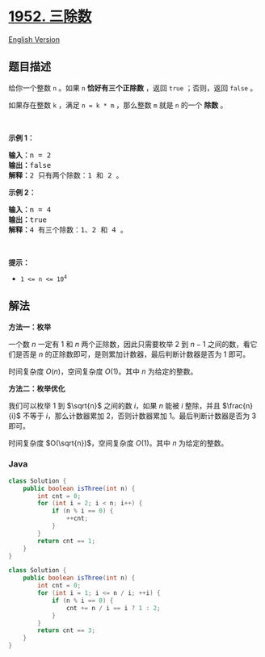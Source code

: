 # [1952. 三除数](https://leetcode.cn/problems/three-divisors)

[English Version](/solution/1900-1999/1952.Three%20Divisors/README_EN.md)

## 题目描述

<p>给你一个整数 <code>n</code> 。如果 <code>n</code> <strong>恰好有三个正除数</strong> ，返回 <code>true</code><em> </em>；否则，返回<em> </em><code>false</code> 。</p>

<p>如果存在整数 <code>k</code> ，满足 <code>n = k * m</code> ，那么整数 <code>m</code> 就是 <code>n</code> 的一个 <strong>除数</strong> 。</p>

<p>&nbsp;</p>

<p><strong>示例 1：</strong></p>

<pre><strong>输入：</strong>n = 2
<strong>输出：</strong>false
<strong>解释：</strong>2 只有两个除数：1 和 2 。</pre>

<p><strong>示例 2：</strong></p>

<pre><strong>输入：</strong>n = 4
<strong>输出：</strong>true
<strong>解释：</strong>4 有三个除数：1、2 和 4 。
</pre>

<p>&nbsp;</p>

<p><strong>提示：</strong></p>

<ul>
	<li><code>1 &lt;= n &lt;= 10<sup>4</sup></code></li>
</ul>

## 解法

**方法一：枚举**

一个数 $n$ 一定有 $1$ 和 $n$ 两个正除数，因此只需要枚举 $2$ 到 $n-1$ 之间的数，看它们是否是 $n$ 的正除数即可，是则累加计数器，最后判断计数器是否为 $1$ 即可。

时间复杂度 $O(n)$，空间复杂度 $O(1)$。其中 $n$ 为给定的整数。

**方法二：枚举优化**

我们可以枚举 $1$ 到 $\sqrt{n}$ 之间的数 $i$，如果 $n$ 能被 $i$ 整除，并且 $\frac{n}{i}$ 不等于 $i$，那么计数器累加 $2$，否则计数器累加 $1$。最后判断计数器是否为 $3$ 即可。

时间复杂度 $O(\sqrt{n})$，空间复杂度 $O(1)$。其中 $n$ 为给定的整数。

### **Java**

```java
class Solution {
    public boolean isThree(int n) {
        int cnt = 0;
        for (int i = 2; i < n; i++) {
            if (n % i == 0) {
                ++cnt;
            }
        }
        return cnt == 1;
    }
}
```

```java
class Solution {
    public boolean isThree(int n) {
        int cnt = 0;
        for (int i = 1; i <= n / i; ++i) {
            if (n % i == 0) {
                cnt += n / i == i ? 1 : 2;
            }
        }
        return cnt == 3;
    }
}
```

